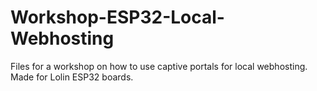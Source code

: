 # Workshop-ESP32-Local-Webhosting

Files for a workshop on how to use captive portals for local webhosting.
Made for Lolin ESP32 boards.

